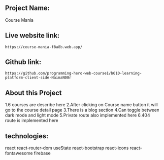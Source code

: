 ## Project Name:
Course Mania
## Live website link:
`https://course-mania-f8a8b.web.app/`

## Github link:
`https://github.com/programming-hero-web-course1/b610-learning-platform-client-side-NaimaN00r`

## About this Project 
1.6 courses are describe here 
2.After clicking on Course name button it will go to the course detail page
3.There is a blog section
4.Can toggle between  dark mode and light mode
5.Private route also implemented here
6.404 route is implemented here

## technologies:
react
react-router-dom
useState
react-bootstrap
react-icons
react-fontawesome
firebase